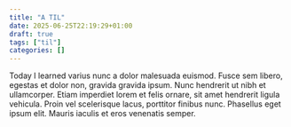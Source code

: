 ```yaml
---
title: "A TIL"
date: 2025-06-25T22:19:29+01:00
draft: true
tags: ["til"]
categories: []
---
```

Today I learned varius nunc a dolor malesuada euismod. Fusce sem libero, egestas et dolor non, gravida gravida ipsum. Nunc hendrerit ut nibh et ullamcorper. Etiam imperdiet lorem et felis ornare, sit amet hendrerit ligula vehicula. Proin vel scelerisque lacus, porttitor finibus nunc. Phasellus eget ipsum elit. Mauris iaculis et eros venenatis semper.
